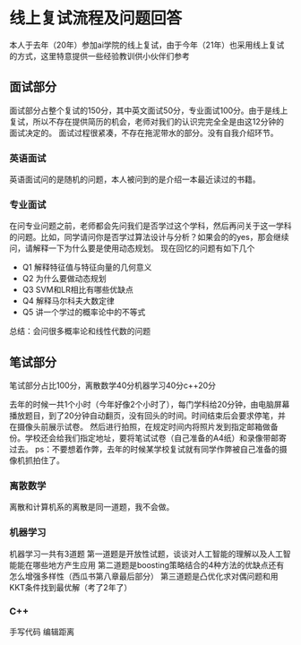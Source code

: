 # 线上复试流程及问题回答

本人于去年（20年）参加ai学院的线上复试，由于今年（21年）也采用线上复试的方式，这里特意提供一些经验教训供小伙伴们参考

## 面试部分

面试部分占整个复试的150分，其中英文面试50分，专业面试100分。由于是线上复试，所以不存在提供简历的机会，老师对我们的认识完完全全是由这12分钟的面试决定的。
面试过程很紧凑，不存在拖泥带水的部分。没有自我介绍环节。

### 英语面试

英语面试问的是随机的问题，本人被问到的是介绍一本最近读过的书籍。

### 专业面试

在问专业问题之前，老师都会先问我们是否学过这个学科，然后再问关于这一学科的问题。比如，同学请问你是否学过算法设计与分析？如果会的的yes，那会继续问，请解释一下为什么要是使用动态规划。
现在回忆的问题有如下几个

- Q1 解释特征值与特征向量的几何意义
- Q2 为什么要做动态规划
- Q3  SVM和LR相比有哪些优缺点
- Q4  解释马尔科夫大数定律
- Q5  讲一个学过的概率论中的不等式

总结：会问很多概率论和线性代数的问题


## 笔试部分

笔试部分占比100分，离散数学40分机器学习40分c++20分

去年的时候一共1个小时（今年好像2个小时了），每门学科给20分钟，由电脑屏幕播放题目，到了20分钟自动翻页，没有回头的时间。时间结束后会要求停笔，并在摄像头前展示试卷。
然后进行拍照，在规定时间内将照片发到指定邮箱做备份。学校还会给我们指定地址，要将笔试试卷（自己准备的A4纸）和录像带邮寄过去。
ps：不要想着作弊，去年的时候某学校复试就有同学作弊被自己准备的摄像机抓拍住了。

### 离散数学

离散和计算机系的离散是同一道题，我不会做。

### 机器学习

机器学习一共有3道题
第一道题是开放性试题，谈谈对人工智能的理解以及人工智能能在哪些地方产生应用
第二道题是boosting策略结合的4种方法的优缺点还有怎么增强多样性（西瓜书第八章最后部分）
第三道题是凸优化求对偶问题和用KKT条件找到最优解（考了2年了）

### C++

手写代码 编辑距离

